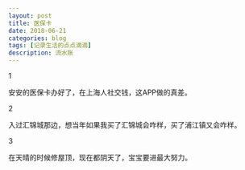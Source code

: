 ```yaml
---
layout: post
title: 医保卡
date: 2018-06-21
categories: blog
tags: [记录生活的点点滴滴]
description: 流水账
---
```


1 

安安的医保卡办好了，在上海人社交钱，这APP做的真差。

2

入过汇锦城那边，想当年如果我买了汇锦城会咋样，买了浦江镇又会咋样。

3

在天晴的时候修屋顶，现在都阴天了，宝宝要进最大努力。





